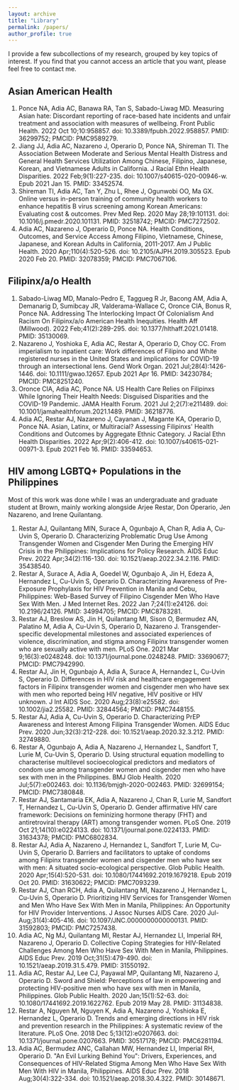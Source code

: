 ```yaml
---
layout: archive
title: "Library"
permalink: /papers/
author_profile: true
---
```


I provide a few subcollections of my research, grouped by key topics of interest. If you find that you cannot access an article that you want, please feel free to contact me.

## Asian American Health
1. Ponce NA, Adia AC, Banawa RA, Tan S, Sabado-Liwag MD. Measuring Asian hate: Discordant reporting of race-based hate incidents and unfair treatment and association with measures of wellbeing. Front Public Health. 2022 Oct 10;10:958857. doi: 10.3389/fpubh.2022.958857. PMID: 36299752; PMCID: PMC9589279.
1. Jiang JJ, Adia AC, Nazareno J, Operario D, Ponce NA, Shireman TI. The Association Between Moderate and Serious Mental Health Distress and General Health Services Utilization Among Chinese, Filipino, Japanese, Korean, and Vietnamese Adults in California. J Racial Ethn Health Disparities. 2022 Feb;9(1):227-235. doi: 10.1007/s40615-020-00946-w. Epub 2021 Jan 15. PMID: 33452574.
1. Shireman TI, Adia AC, Tan Y, Zhu L, Rhee J, Ogunwobi OO, Ma GX. Online versus in-person training of community health workers to enhance hepatitis B virus screening among Korean Americans: Evaluating cost & outcomes. Prev Med Rep. 2020 May 28;19:101131. doi: 10.1016/j.pmedr.2020.101131. PMID: 32518742; PMCID: PMC7272502.
1. Adia AC, Nazareno J, Operario D, Ponce NA. Health Conditions, Outcomes, and Service Access Among Filipino, Vietnamese, Chinese, Japanese, and Korean Adults in California, 2011-2017. Am J Public Health. 2020 Apr;110(4):520-526. doi: 10.2105/AJPH.2019.305523. Epub 2020 Feb 20. PMID: 32078359; PMCID: PMC7067106.


## Filipinx/a/o Health
1. Sabado-Liwag MD, Manalo-Pedro E, Taggueg R Jr, Bacong AM, Adia A, Demanarig D, Sumibcay JR, Valderama-Wallace C, Oronce CIA, Bonus R, Ponce NA. Addressing The Interlocking Impact Of Colonialism And Racism On Filipinx/a/o American Health Inequities. Health Aff (Millwood). 2022 Feb;41(2):289-295. doi: 10.1377/hlthaff.2021.01418. PMID: 35130069.
1. Nazareno J, Yoshioka E, Adia AC, Restar A, Operario D, Choy CC. From imperialism to inpatient care: Work differences of Filipino and White registered nurses in the United States and implications for COVID-19 through an intersectional lens. Gend Work Organ. 2021 Jul;28(4):1426-1446. doi: 10.1111/gwao.12657. Epub 2021 Apr 16. PMID: 34230784; PMCID: PMC8251240.
1. Oronce CIA, Adia AC, Ponce NA. US Health Care Relies on Filipinxs While Ignoring Their Health Needs: Disguised Disparities and the COVID-19 Pandemic. JAMA Health Forum. 2021 Jul 2;2(7):e211489. doi: 10.1001/jamahealthforum.2021.1489. PMID: 36218776.
1. Adia AC, Restar AJ, Nazareno J, Cayanan J, Magante KA, Operario D, Ponce NA. Asian, Latinx, or Multiracial? Assessing Filipinxs' Health Conditions and Outcomes by Aggregate Ethnic Category. J Racial Ethn Health Disparities. 2022 Apr;9(2):406-412. doi: 10.1007/s40615-021-00971-3. Epub 2021 Feb 16. PMID: 33594653.

## HIV among LGBTQ+ Populations in the Philippines
Most of this work was done while I was an undergraduate and graduate student at Brown, mainly working alongside Arjee Restar, Don Operario, Jen Nazareno, and Irene Quilantang. 

1. Restar AJ, Quilantang MIN, Surace A, Ogunbajo A, Chan R, Adia A, Cu-Uvin S, Operario D. Characterizing Problematic Drug Use Among Transgender Women and Cisgender Men During the Emerging HIV Crisis in the Philippines: Implications for Policy Research. AIDS Educ Prev. 2022 Apr;34(2):116-130. doi: 10.1521/aeap.2022.34.2.116. PMID: 35438540.
1. Restar A, Surace A, Adia A, Goedel W, Ogunbajo A, Jin H, Edeza A, Hernandez L, Cu-Uvin S, Operario D. Characterizing Awareness of Pre-Exposure Prophylaxis for HIV Prevention in Manila and Cebu, Philippines: Web-Based Survey of Filipino Cisgender Men Who Have Sex With Men. J Med Internet Res. 2022 Jan 7;24(1):e24126. doi: 10.2196/24126. PMID: 34994705; PMCID: PMC8783281.
1. Restar AJ, Breslow AS, Jin H, Quilantang MI, Sison O, Bermudez AN, Palatino M, Adia A, Cu-Uvin S, Operario D, Nazareno J. Transgender-specific developmental milestones and associated experiences of violence, discrimination, and stigma among Filipinx transgender women who are sexually active with men. PLoS One. 2021 Mar 9;16(3):e0248248. doi: 10.1371/journal.pone.0248248. PMID: 33690677; PMCID: PMC7942990.
1. Restar AJ, Jin H, Ogunbajo A, Adia A, Surace A, Hernandez L, Cu-Uvin S, Operario D. Differences in HIV risk and healthcare engagement factors in Filipinx transgender women and cisgender men who have sex with men who reported being HIV negative, HIV positive or HIV unknown. J Int AIDS Soc. 2020 Aug;23(8):e25582. doi: 10.1002/jia2.25582. PMID: 32844564; PMCID: PMC7448155.
1. Restar AJ, Adia A, Cu-Uvin S, Operario D. Characterizing PrEP Awareness and Interest Among Filipina Transgender Women. AIDS Educ Prev. 2020 Jun;32(3):212-228. doi: 10.1521/aeap.2020.32.3.212. PMID: 32749880.
1. Restar A, Ogunbajo A, Adia A, Nazareno J, Hernandez L, Sandfort T, Lurie M, Cu-Uvin S, Operario D. Using structural equation modelling to characterise multilevel socioecological predictors and mediators of condom use among transgender women and cisgender men who have sex with men in the Philippines. BMJ Glob Health. 2020 Jul;5(7):e002463. doi: 10.1136/bmjgh-2020-002463. PMID: 32699154; PMCID: PMC7380848.
1. Restar AJ, Santamaria EK, Adia A, Nazareno J, Chan R, Lurie M, Sandfort T, Hernandez L, Cu-Uvin S, Operario D. Gender affirmative HIV care framework: Decisions on feminizing hormone therapy (FHT) and antiretroviral therapy (ART) among transgender women. PLoS One. 2019 Oct 21;14(10):e0224133. doi: 10.1371/journal.pone.0224133. PMID: 31634378; PMCID: PMC6802834.
1. Restar AJ, Adia A, Nazareno J, Hernandez L, Sandfort T, Lurie M, Cu-Uvin S, Operario D. Barriers and facilitators to uptake of condoms among Filipinx transgender women and cisgender men who have sex with men: A situated socio-ecological perspective. Glob Public Health. 2020 Apr;15(4):520-531. doi: 10.1080/17441692.2019.1679218. Epub 2019 Oct 20. PMID: 31630622; PMCID: PMC7093239.
1. Restar AJ, Chan RCH, Adia A, Quilantang MI, Nazareno J, Hernandez L, Cu-Uvin S, Operario D. Prioritizing HIV Services for Transgender Women and Men Who Have Sex With Men in Manila, Philippines: An Opportunity for HIV Provider Interventions. J Assoc Nurses AIDS Care. 2020 Jul-Aug;31(4):405-416. doi: 10.1097/JNC.0000000000000131. PMID: 31592803; PMCID: PMC7257438.
1. Adia AC, Ng MJ, Quilantang MI, Restar AJ, Hernandez LI, Imperial RH, Nazareno J, Operario D. Collective Coping Strategies for HIV-Related Challenges Among Men Who Have Sex With Men in Manila, Philippines. AIDS Educ Prev. 2019 Oct;31(5):479-490. doi: 10.1521/aeap.2019.31.5.479. PMID: 31550192.
1. Adia AC, Restar AJ, Lee CJ, Payawal MP, Quilantang MI, Nazareno J, Operario D. Sword and Shield: Perceptions of law in empowering and protecting HIV-positive men who have sex with men in Manila, Philippines. Glob Public Health. 2020 Jan;15(1):52-63. doi: 10.1080/17441692.2019.1622762. Epub 2019 May 28. PMID: 31134838.
1. Restar A, Nguyen M, Nguyen K, Adia A, Nazareno J, Yoshioka E, Hernandez L, Operario D. Trends and emerging directions in HIV risk and prevention research in the Philippines: A systematic review of the literature. PLoS One. 2018 Dec 5;13(12):e0207663. doi: 10.1371/journal.pone.0207663. PMID: 30517178; PMCID: PMC6281194.
1. Adia AC, Bermudez ANC, Callahan MW, Hernandez LI, Imperial RH, Operario D. "An Evil Lurking Behind You": Drivers, Experiences, and Consequences of HIV-Related Stigma Among Men Who Have Sex With Men With HIV in Manila, Philippines. AIDS Educ Prev. 2018 Aug;30(4):322-334. doi: 10.1521/aeap.2018.30.4.322. PMID: 30148671.